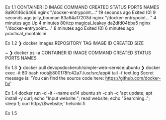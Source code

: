 Ex 1.1
CONTAINER ID   IMAGE     COMMAND                  CREATED          STATUS                     PORTS     NAMES
8a90146c6466   nginx     "/docker-entrypoint.…"   19 seconds ago   Exited (0) 9 seconds ago             jolly_bouman
83a64a17203d   nginx     "/docker-entrypoint.…"   4 minutes ago    Up 4 minutes               80/tcp    magical_leakey
da2dfd04bba5   nginx     "/docker-entrypoint.…"   8 minutes ago    Exited (0) 6 minutes ago             practical_montalcini

Ex 1.2
❯ docker images
REPOSITORY   TAG       IMAGE ID   CREATED   SIZE

~
❯ docker ps -a
CONTAINER ID   IMAGE     COMMAND   CREATED   STATUS    PORTS     NAMES

Ex 1.3
❯ docker pull devopsdockeruh/simple-web-service:ubuntu
❯ docker exec -it 80 bash
root@800178fc42a7:/usr/src/app# tail -f text.log
Secret message is: 'You can find the source code here: https://github.com/docker-hy'

Ex 1.4
docker run -d -it --name ex14 ubuntu sh -c sh -c 'apt update; apt install -y curl; echo "Input website:"; read website; echo "Searching.."; sleep 1; curl http://$website;'
helsinki.fi

Ex 1.5

